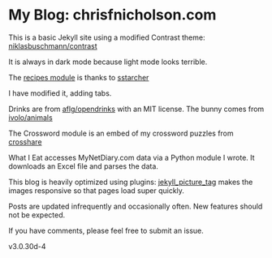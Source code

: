 # My Blog: chrisfnicholson.com

This is a basic Jekyll site using a modified Contrast theme: [niklasbuschmann/contrast](https://www.github.com/datapolitical/contrast)

It is always in dark mode because light mode looks terrible.

The [recipes module](https://www.github.com/datapolitical/paprika-exporter) is thanks to [sstarcher](https://www.github.com/sstarcher)

I have modified it, adding tabs.

Drinks are from [aflg/opendrinks](https://www.github.com/aflg/opendrinks) with an MIT license. The bunny comes from [ivolo/animals](https://www.github.com/ivolo/animals)

The Crossword module is an embed of my crossword puzzles from [crosshare](https://www.crosshare.org)

What I Eat accesses MyNetDiary.com data via a Python module I wrote. It downloads an Excel file and parses the data. 

This blog is heavily optimized using plugins: [jekyll_picture_tag](https://github.com/rbuchberger/jekyll_picture_tag) makes the images responsive so that pages load super quickly.

Posts are updated infrequently and occasionally often. New features should not be expected.

If you have comments, please feel free to submit an issue.

v3.0.30d-4
